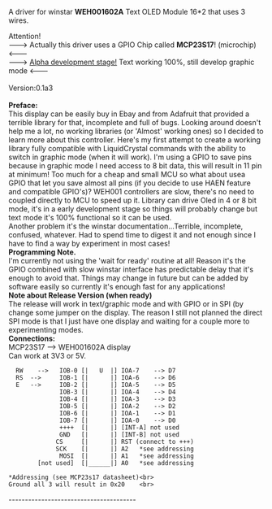 A driver for winstar <b>WEH001602A</b> Text OLED Module 16*2 that uses 3 wires.<br>

Attention! <br>
---> Actually this driver uses a GPIO Chip called <b>MCP23S17</b>! (microchip) <---<br>
---> <u>Alpha development stage!</u> Text working 100%, still develop graphic mode <---<br>
<br>
Version:0.1a3<br>
<br>
<b>Preface:</b><br>
This display can be easily buy in Ebay and from Adafruit that provided a terrible
library for that, incomplete and full of bugs. Looking around doesn't help me a lot,
no working libraries (or 'Almost' working ones) so I decided to learn more about this
controller. Here's my first attempt to create a working library fully compatible
with LiquidCrystal commands with the ability to switch in graphic mode (when it will work).
I'm using a GPIO to save pins because in graphic mode I need access to 8 bit data, this
will result in 11 pin at minimum! Too much for a cheap and small MCU so what about usea GPIO
that let you save almost all pins (if you decide to use HAEN feature and compatible GPIO's)?
WEH001 controllers are slow, there's no need to coupled directly to MCU to speed up it.
Library can drive Oled in 4 or 8 bit mode, it's in a early development stage so things will
probably change but text mode it's 100% functional so it can be used.<br>
Another problem it's the winstar documentation...Terrible, incomplete, confused, whatever. Had to spend time to
digest it and not enough since I have to find a way by experiment in most cases!<br>
<b>Programming Note.</b><br>
I'm currently not using the 'wait for ready' routine at all! Reason it's the GPIO combined with slow winstar interface
has predictable delay that it's enough to avoid that. Things may change in future but can be added by software easily so currently it's enough fast for any applications!
<br>
<b>Note about Release Version (when ready)</b><br>
The release will work in text/graphic mode and with GPIO or in SPI (by change some jumper on the display.
The reason I still not planned the direct SPI mode is that I just have one display and waiting for a couple more
to experimenting modes.
<br>
<b>Connections:</b><br>
MCP23S17 --> WEH001602A display<br>
Can work at 3V3 or 5V.<br>

	  RW	-->	  IOB-0 [|   U  |] IOA-7	-->	D7
	  RS  -->	  IOB-1 [| 	    |] IOA-6	-->	D6
	  E   -->	  IOB-2 [| 	    |] IOA-5	-->	D5
			      IOB-3 [| 	    |] IOA-4	-->	D4
			      IOB-4 [| 	    |] IOA-3	-->	D3
			      IOB-5 [| 	    |] IOA-2	-->	D2
			      IOB-6 [| 	    |] IOA-1	-->	D1
			      IOB-7 [| 	    |] IOA-0	-->	D0
			      ++++  [| 	    |] [INT-A] not used
			      GND   [| 	    |] [INT-B] not used
			   	 CS     [| 	    |] RST (connect to +++)
			     SCK    [| 	    |] A2	*see addressing
			      MOSI  [| 	    |] A1   *see addressing
		    [not used]  [|______|] A0	*see addressing
		
	*Addressing (see MCP23s17 datasheet)<br>
	Ground all 3 will result in 0x20	<br>
---------------------------------------<br>
